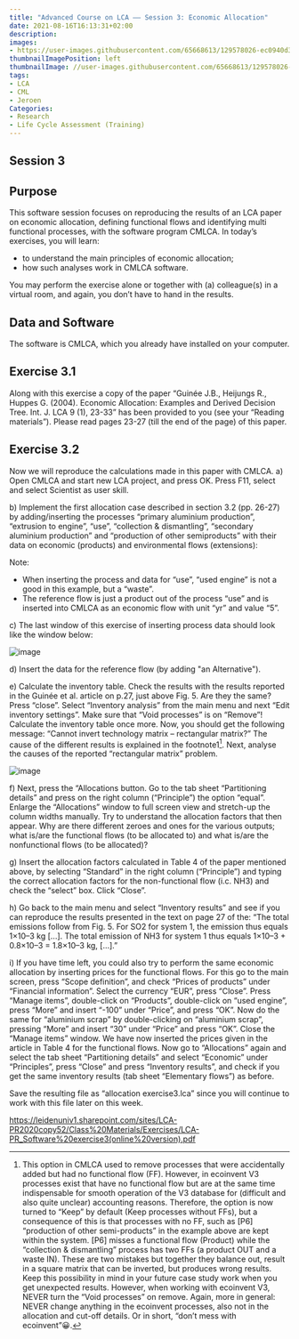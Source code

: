 ```yaml
---
title: "Advanced Course on LCA —— Session 3: Economic Allocation"
date: 2021-08-16T16:13:31+02:00
description:
images:
- https://user-images.githubusercontent.com/65668613/129578026-ec0940d3-30b7-4b94-82b2-366cf33db933.png
thumbnailImagePosition: left
thumbnailImage: //user-images.githubusercontent.com/65668613/129578026-ec0940d3-30b7-4b94-82b2-366cf33db933.png
tags:
- LCA
- CML
- Jeroen
Categories:
- Research
- Life Cycle Assessment (Training)
---
```


## Session 3
## Purpose

This software session focuses on reproducing the results of an LCA paper on economic allocation, defining functional flows and identifying multi functional processes, with the software program CMLCA. In today’s exercises, you will learn:

* to understand the main principles of economic allocation;
* how such analyses work in CMLCA software.

You may perform the exercise alone or together with (a) colleague(s) in a virtual room, and again, you don’t have to hand in the results.

## Data and Software

The software is CMLCA, which you already have installed on your computer.

## Exercise 3.1

Along with this exercise a copy of the paper “Guinée J.B., Heijungs R., Huppes G. (2004). Economic Allocation: Examples and Derived Decision Tree. Int. J. LCA 9 (1), 23-33” has been provided to you (see your “Reading materials”). Please read pages 23-27 (till the end of the page) of this paper.

## Exercise 3.2

Now we will reproduce the calculations made in this paper with CMLCA.
a) Open CMLCA and start new LCA project, and press OK. Press F11, select and select Scientist as user skill.

b) Implement the first allocation case described in section 3.2 (pp. 26-27) by adding/inserting the processes “primary aluminium production”, “extrusion to engine”, “use”, “collection & dismantling”, “secondary aluminium production” and “production of other semiproducts” with their data on economic (products) and environmental flows (extensions):

Note:

* When inserting the process and data for “use”, “used engine” is not a good in this example, but a “waste”.
* The reference flow is just a product out of the process “use” and is inserted into CMLCA as an economic flow with unit “yr” and value “5”.

c) The last window of this exercise of inserting process data should look like the window below:

![image](https://user-images.githubusercontent.com/65668613/129588694-04d197d5-4fc6-4c9b-867b-c206d34a8b88.png)

d) Insert the data for the reference flow (by adding "an Alternative").

e) Calculate the inventory table. Check the results with the results reported in the Guinée et al. article on p.27, just above Fig. 5. Are they the same? Press “close”. Select “Inventory analysis” from the main menu and next “Edit inventory settings”. Make sure that “Void processes” is on “Remove”! Calculate the inventory table once more. Now, you should get the following message: “Cannot invert technology matrix – rectangular matrix?” The cause of the different results is explained in the footnote1[^footnote1]. Next, analyse the causes of the reported “rectangular matrix” problem.

![image](https://user-images.githubusercontent.com/65668613/129590113-351bd341-1c02-4e81-8620-f1a85523fb7c.png)

f) Next, press the “Allocations button. Go to the tab sheet “Partitioning details” and press on the right column (“Principle”) the option “equal”. Enlarge the “Allocations” window to full screen view and stretch-up the column widths manually. Try to understand the allocation factors that then appear. Why are there different zeroes and ones for the various outputs; what is/are the functional flows (to be allocated to) and what is/are the nonfunctional flows (to be allocated)?

g) Insert the allocation factors calculated in Table 4 of the paper mentioned above, by selecting “Standard” in the right column (“Principle”) and typing the correct allocation factors for the non-functional flow (i.c. NH3) and check the “select” box. Click “Close”.

h) Go back to the main menu and select “Inventory results” and see if you can reproduce the results presented in the text on page 27 of the: “The total emissions follow from Fig. 5. For SO2 for system 1, the emission thus equals 1×10–3 kg [...]. The total emission of NH3 for system 1 thus equals 1×10–3 + 0.8×10–3 = 1.8×10–3 kg, [...].”

i) If you have time left, you could also try to perform the same economic allocation by inserting prices for the functional flows. For this go to the main screen, press “Scope definition”, and check “Prices of products” under “Financial information”. Select the currency “EUR”, press “Close”. Press “Manage items”, double-click on “Products”,
double-click on “used engine”, press “More” and insert “-100” under “Price”, and press “OK”. Now do the same for “aluminium scrap” by double-clicking on “aluminium scrap”, pressing “More” and insert “30” under “Price” and press “OK”. Close the “Manage items” window. We have now inserted the prices given in the article in Table 4 for the functional flows. Now go to “Allocations” again and select the tab sheet “Partitioning details” and select “Economic” under “Principles”, press “Close” and press “Inventory results”, and check if you get the same inventory results (tab sheet “Elementary flows”) as before.

Save the resulting file as “allocation exercise3.lca” since you will continue to work with this file later on this week.

https://leidenuniv1.sharepoint.com/sites/LCA-PR2020copy52/Class%20Materials/Exercises/LCA-PR_Software%20exercise3(online%20version).pdf

[^footnote1]: This option in CMLCA used to remove processes that were accidentally added but had no functional flow (FF). However, in ecoinvent V3 processes exist that have no functional flow but are at the same time indispensable for smooth operation of the V3 database for (difficult and also quite unclear) accounting reasons. Therefore, the option is now turned to “Keep” by default (Keep processes without FFs), but a consequence of this is that processes with no FF, such as [P6] “production of other semi-products” in the example above are kept within the system. [P6] misses a functional flow (Product) while the “collection & dismantling” process has two FFs (a product OUT and a waste IN). These are two mistakes but together they balance out, result in a square matrix that can be inverted, but produces wrong results. Keep this possibility in mind in your future case study work when you get unexpected results. However, when working with ecoinvent V3, NEVER turn the “Void processes” on remove. Again, more in general: NEVER change anything in the ecoinvent processes, also not in the allocation and cut-off details. Or in short, “don’t mess with ecoinvent”😀.
